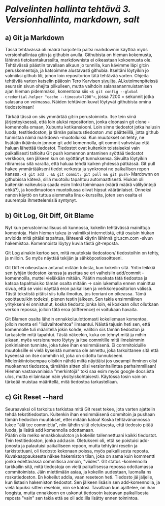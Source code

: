 # *Palvelinten hallinta tehtävä 3. Versionhallinta, markdown,  salt*

## a) Git ja Markdown
Tässä tehtävässä oli määrä harjoitella paitsi markdownin käyttöä myös versionhallintaa gitin ja githubin avulla. Githubista on hieman kokemusta, lähinnä tietokantakurssilta, markdownista ei oikeastaan kokoemusta ole. Tehtävässä päästiin tavallaan alkuun jo tunnilla,
 kun kävimme läpi git:in peruskomentoja, ja katsoimme alustavasti githubia. Itseltäni löytyikin jo valmiiksi github tili, johon loin repositorion tätä tehtävää varten. Ohjeita tehtävää varten katselin pääosin Tero Karvisen [sivuilta](http://terokarvinen.com/2016/publish-your-project-with-github/). ALkutoimenpiteissä seurasin sivun ohejita pilkulleen, mutta vaihdoin salansananmuistamisen ajan hieman pidemmäksi, komentona siis `<$ git config --global credential.helper "cache --timeout=7200">`, jossa 7200 = sekunnit jotka salasana on voimassa. Näiden tehtävien kuvat löytyvät githubista omina tiedostoinaan! 

Tärkää tässä on siis ymmärtää git:in perustoiminto. Itse tein siinä järjesteyksessä, että loin aluksi repositorion, jonka cloonasin git clone -komennolla omaan, Xubuntu kotikansiooni. Loin sinne tiedostot jotka halusin luoda, testitiedoston, ja tämän palautustiedoston .md päätteiillä, jotta github tunnistaa nämä markdown -muotoiluiksi. Kun muutokset on tehty, ne lisätään ikäänkuin jonoon git add komennolla, git commit vahvistaa että haluan lähettää tiedostot. Tiedostot ovat kuitenkin toistaiseksi vain paikallisesti taltioitu Git push komennon antaminen syöttää tiedostot verkkoon, sen jälkeen kun on syöttänyt tunnuksensa. Sivuilta löytyikin ritiramssu sitä varalta, että haluaa tehdä kaiken yhdessä pätkässä. Git pull hakee ymmärtääkseni tiedot verkosta ja synkronoi ne paikallisen repon kanssa. 
`<$ git add . && git commit; git pull && git push>` Mardownn on githubissa kätevä, sillä muotoilu tapahtuu automaattisesti. Hiukan oli kuitenkin vaikeuksia saada esim linkki toimimaan (väärä määrä välilyöntejä ehkä?), ja koodimuotoon muotoilussa olivat hipsut vääränlaiset. Onneksi nanon käyttö on tuttua aiemmalta linux-kurssilta, joten sen osalta ei suurempia ihmettelemisiä syntynyt.

## b) Git Log, Git Diff, Git Blame
Nyt kun perustoiminallisuus oli kunnossa, kokeilin tehtävässä mainittuja komentoja. Hain hieman tukea jo valmiiksi internetistä, että osaisin hiukan arvioida mitä pitäisi tapahtua, lähteenä käytin lähinnä git.scm.com -sivun hakemistoa. Komennoista löytyy kuvia tästä git-reposta. 

Git Log ainakin kertoo sen, mitä muutoksia tiedostoon/ tiedostoihin on tehty, ja milloin. Se myös näyttää tekijän ja sähköpostiosoitteeni. 

Git Diff ei oikeastaan antanut mitään tulosta, kun kokeilin sitä. Yritin leikkiä sen tyhjän tiedoston kanssa ja asettaa se eri vaiheisiin add/commit -komennoilla, muttei vieläkään mitään. Päätin muokata tätä tiedostoa ja katsoa tapahtuisiko tämän osalta mitään -> sain lukemalla ennen mainittua sivua, että se voisi näyttää eron paikallisen ja verkkorepositorion välissä. Tästä tekstistä pitäisi siis tulla ilmoitus, jos teoriani on oikeassa. Tämä osoittautuikin todeksi, pienen testin jälkeen. Sen takia ensimmäinen yritykseni ei onnistunut, koska tiedosto jonka loin, ei koskaan ollut ollutkaan verkon repossa, jolloin tätä eroa (difference) ei voitukaan havaita. 

Git Blamen osalta lähdin ennakkoluulottomasti kokeilemaan komentoa, jolloin monta eri "lisävaihtoehtoa" ilmaantui. Näistä tajusin heti sen, että komennolle tuli määritellä jokin kohde, valitsin siis tämän tiedoston ja tarkastelin mitä tapahtui. Tästä näkeekin, kuka on tehnyt mitä ja mihin aikaan, myös versionumero löytyy ja itse commitille mitä ilmeisimmin jonkinlainen tunniste, joka tulee ihan ensimmäisenä. Ei commitoiduille muutoksille ei vielä kyseistä numeroa ole annettu, joka tarkoittanee sitä että kyseessä on itse commitin id, joka on sidottu tunnukseeni. Mielenkiintoisempaa olisikin nähdä miltä näyttäisi jos useampi ihminen olisi muokannut tiedostoa, tämähän sitten olisi versionhallintaa parhaimmillaan! Hieman vastaavanlaisia "merkintöjä" toki saa esim myös google docs:ista ulos, mutta ei lainkaan näin yksityiskohtaisesti. Käytössä tosin vain on tärkeää muistaa määritellä, mitä tiedostoa tarkastellaan. 

## c) Git Reset --hard

Seuraavaksi oli tarkoitus tarkistaa mitä Git reset tekee, jota varten ajattelin tehdä tekstitiedoston. Kuitenkin ihan ensimmäisenä commitoin ja pushaan tämän tiedoston muutokset, ettei mitään katoa! Koska tehtävänannossa lukee "älä tee commit:tia", niin lähdin siitä oletuksesta, että tiedosto pitää luoda, ja lisätä add komennolla odottamaan.  
Päätin olla melko ennakkoluuloton ja kokeilin tallennettuani kaikki tiedostot. Tein testitiedoston, jonka add:asin. Oletukseni oli, että se poistuisi add-jonosta ja palautuisi paikalliseen repoon, mutta tehtyäni resetin ja tarkistettuani, oli tiedosto kokonaan poissa, myös paikallisesta reposta. Kuvakaappauksesta näkee hakemiston tilan, joka on sama kuin kommentti jonka edeltävässä commitissa annoin, "viides".  Git status -komennolla tarkkailin sitä, mitä tiedostoja on vielä paikallisessa repossa odottamassa commitoimista. Jäin miettimään asiaa, ja kokeilin uudestaan, luomalla ns roskatiedoston. En kokeilut addia, vaan reseteon heti. Tiedosto jäi jäljelle, kun listasin hakemiston tiedostot. Sen jälkeen lisäsin sen add-komennolla, ja vielä lopuksi sitten resetoin, niin se katosi. Tavallaan kun ajattelee, on ihan loogista, mutta ennakkoon en uskonut tiedosotn katoavan paikallisesta reposta "vain" sen takia että se oli add:illa lisätty ennen toimintoa.  
 
